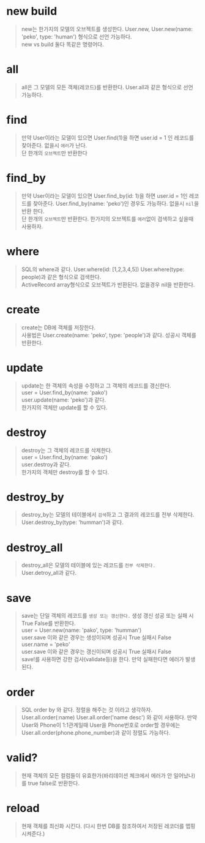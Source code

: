 # new build
> new는 한가지의 모델의 오브젝트를 생성한다. User.new, User.new(name: 'peko', type: 'human') 형식으로 선언 가능하다.     
> new vs build 둘다 똑같은 명령어다.

# all
> all은 그 모델의 모든 객체(레코드)를 반환한다. User.all과 같은 형식으로 선언 가능하다.      
     
# find
> 만약 User이라는 모델이 있으면 User.find(1)을 하면 user.id = 1 인 레코드를 찾아준다. 없을시 `에러`가 난다.     
> 단 한개의 `오브젝트`만 반환한다
       
# find_by
> 만약 User이라는 모델이 있으면 User.find_by(id: 1)을 하면 user.id = 1인 레코드를 찾아준다. User.find_by(name: 'peko')인 경우도 가능하다. 없을시 `nil`을 반환 한다.     
> 단 한개의 `오브젝트`만 반환한다. 한가지의 오브젝트를 `에러`없이 검색하고 싶을때 사용하자.     
    
# where
> SQL의 where과 같다. User.where(id: [1,2,3,4,5]) User.where(type: people)과 같은 형식으로 검색한다.      
> ActiveRecord array형식으로 오브젝트가 반환된다. 없을경우 nil을 반환한다.     
    
# create
> create는 DB에 객체를 저장한다.    
> 사용법은 User.create(name: 'peko', type: 'people')과 같다. 성공시 객체를 반환한다.    
    
# update
> update는 한 객체의 속성을 수정하고 그 객체의 레코드를 갱신한다.   
> user = User.find_by(name: 'pako')   
> user.update(name: 'peko')과 같다.   
> 한가지의 객체만 update를 할 수 있다.    
    
# destroy
> destroy는 그 객체의 레코드를 삭제한다.   
> user = User.find_by(name: 'pako')    
> user.destroy과 같다.    
> 한가지의 객체만 destroy를 할 수 있다.    
    
# destroy_by
> destroy_by는 모델의 테이블에서 `검색`하고 그 결과의 레코드를 전부 삭제한다.    
> User.destroy_by(type: 'humman')과 같다.     
    
# destroy_all
> destroy_all은 모델의 테이블에 있는 레코드를 `전부 삭제한다.`    
> User.detroy_all과 같다.    
    
# save
> save는 단일 객체의 레코드를 `생성 또는 갱신한다.` 생성 갱신 성공 또는 실패 시 True False를 반환한다.   
> user = User.new(name: 'pako', type: 'humman')     
> user.save 이와 같은 경우는 생성이되며 성공시 True 실패시 False     
> user.name = 'peko'   
> user.save 이와 같은 경우는 갱신이되며 성공시 True 실패시 False    
> save!를 사용하면 강한 검사(validate등)을 한다. 만약 실패한다면 에러가 발생된다.     

# order
> SQL order by 와 같다. 정렬을 해주는 것 이라고 생각하자.
> User.all.order(:name)
> User.all.order('name desc') 와 같이 사용하다.
> 만약 User와 Phone이 1:1관계일때 User을 Phone번호로 order할 경우에는
> User.all.order(phone.phone_number)과 같이 정렬도 가능하다.

# valid?
> 현재 객체의 모든 컬럼들이 유효한가(바리데이션 체크에서 에러가 안 일어났나)를 true false로 반환한다.


# reload
> 현재 객체를 최신화 시킨다. (다시 한번 DB를 참조하여서 저장된 레코더를 맵핑시켜준다.)